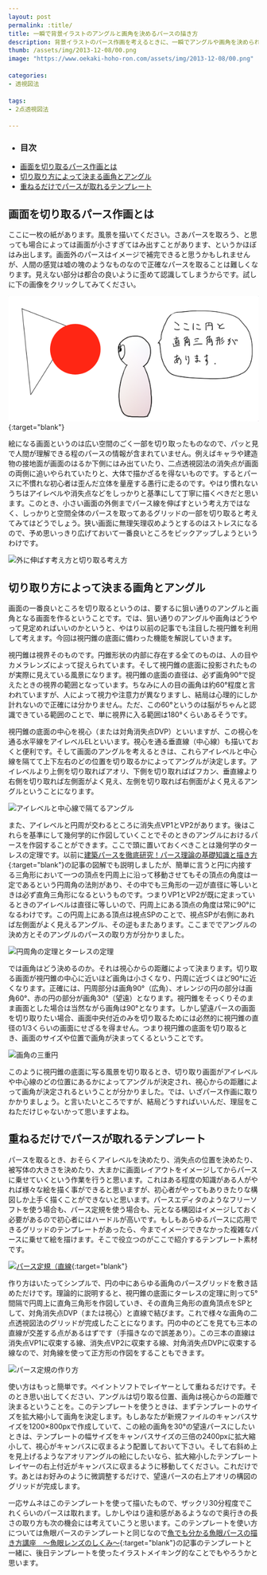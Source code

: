 ```yaml
---
layout: post
permalink: :title/
title: 一瞬で背景イラストのアングルと画角を決めるパースの描き方
description: 背景イラストのパース作画を考えるときに、一瞬でアングルや画角を決められるパース作画テンプレート素材を発明しました。
thumb: /assets/img/2013-12-08/00.png
image: "https://www.oekaki-hoho-ron.com/assets/img/2013-12-08/00.png"

categories:
- 透視図法

tags:
- 2点透視図法

---
```


- ### 目次
- [画面を切り取るパース作画とは](#画面を切り取るパース作画とは)
- [切り取り方によって決まる画角とアングル](#切り取り方によって決まる画角とアングル)
- [重ねるだけでパースが取れるテンプレート](#重ねるだけでパースが取れるテンプレート)

## 画面を切り取るパース作画とは

ここに一枚の紙があります。風景を描いてください。さあパースを取ろう、と思っても場合によっては画面が小さすぎてはみ出すことがあります、というかほぼはみ出します。画面外のパースはイメージで補完できると思うかもしれませんが、人間の感覚は嘘の塊のようなものなので正確なパースを取ることは難しくなります。見えない部分は都合の良いように歪めて認識してしまうからです。試しに下の画像をクリックしてみてください。

[![目の錯覚１](/assets/img/2013-12-08/01.png)](/assets/img/2013-12-08/02.png){:target="blank"}

絵になる画面というのは広い空間のごく一部を切り取ったものなので、パッと見で人間が理解できる程のパースの情報が含まれていません。例えばキャラや建造物の接地面が画面のはるか下側にはみ出ていたり、二点透視図法の消失点が画面の両側に追いやられていたりと、大体で描かざるを得ないものです。するとパースに不慣れな初心者は歪んだ立体を量産する愚行に走るのです。やはり慣れないうちはアイレベルや消失点などをしっかりと基準にして丁寧に描くべきだと思います。このとき、小さい画面の外側までパース線を伸ばすという考え方ではなく、しっかりと空間全体のパースを取ってあるグリッドの一部を切り取ると考えてみてはどうでしょう。狭い画面に無理矢理収めようとするのはストレスになるので、予め思いっきり広げておいて一番良いところをピックアップしようというわけです。

![外に伸ばす考え方と切り取る考え方](/assets/img/2013-08-08/03.png)

## 切り取り方によって決まる画角とアングル

画面の一番良いところを切り取るというのは、要するに狙い通りのアングルと画角となる画面を作るということです。では、狙い通りのアングルや画角はどうやって見定めればいいのかというと、やはり以前の記事でも注目した視円錐を利用して考えます。今回は視円錐の底面に備わった機能を解説していきます。

視円錐は視界そのものです。円錐形状の内部に存在する全てのものは、人の目やカメラレンズによって捉えられています。そして視円錐の底面に投影されたものが実際に見えている風景になります。視円錐の底面の直径は、必ず画角90°で捉えたときの視界の範囲となっています。ちなみに人の目の画角は約60°程度と言われていますが、人によって視力や注意力が異なりますし、結局は心理的にしか計れないので正確には分かりません。ただ、この60°というのは脳がちゃんと認識できている範囲のことで、単に視界に入る範囲は180°くらいあるそうです。

視円錐の底面の中心を視心（または対角消失点DVP）といいますが、この視心を通る水平線をアイレベルELといいます。視心を通る垂直線（中心線）も描いておくと便利です。そして画面のアングルを考えるときは、これらアイレベルと中心線を隔てて上下左右のどの位置を切り取るかによってアングルが決定します。アイレベルより上側を切り取ればアオリ、下側を切り取ればばフカン、垂直線より右側を切り取れば左側面がよく見え、左側を切り取れば右側面がよく見えるアングルということになります。

![アイレベルと中心線で隔てるアングル](/assets/img/2013-08-08/04.png)

また、アイレベルと円周が交わるところに消失点VP1とVP2があります。後はこれらを基準にして幾何学的に作図していくことでそのときのアングルにおけるパースを作図することができます。ここで頭に置いておくべきことは幾何学のターレスの定理です。以前に[建築パースを徹底研究！パース理論の基礎知識と描き方](/drawing-procedure-of-construction-perspective/index.html){:target="blank"}の記事の図解でも説明しましたが、簡単に言うと円に内接する三角形において一つの頂点を円周上に沿って移動させてもその頂点の角度は一定であるという円周角の法則があり、その中でも三角形の一辺が直径に等しいときは必ず直角三角形になるというものです。つまりVP1とVP2が既に定まっているときのアイレベルは直径に等しいので、円周上にある頂点の角度は常に90°になるわけです。この円周上にある頂点は視点SPのことで、視点SPが右側にあれば左側面がよく見えるアングル、その逆もまたあります。ここまででアングルの決め方とそのアングルのパースの取り方が分かりました。

![円周角の定理とターレスの定理](/assets/img/2013-08-08/05.png)

では画角はどう決めるのか。それは視心からの距離によって決まります。切り取る画面が視円錐の中心に近いほど画角は小さくなり、円周に近づくほど90°に近くなります。正確には、円周部分は画角90°（広角）、オレンジの円の部分は画角60°、赤の円の部分が画角30°（望遠）となります。視円錐をそっくりそのまま画面とした場合は当然ながら画角は90°となります。しかし望遠パースの画面を切り取りたい場合、画面中央付近のみを切り取るためには必然的に視円錐の直径の1/3くらいの画面にせざるを得ません。つまり視円錐の底面を切り取るとき、画面のサイズや位置で画角が決まってくるということです。

![画角の三重円](/assets/img/2013-08-08/06.png)

このように視円錐の底面に写る風景を切り取るとき、切り取り画面がアイレベルや中心線のどの位置にあるかによってアングルが決定され、視心からの距離によって画角が決定されるということが分かりました。では、いざパース作画に取りかかりましょう。と言いたいところですが、結局どうすればいいんだ、理屈をこねただけじゃないかって思いますよね。

## 重ねるだけでパースが取れるテンプレート

パースを取るとき、おそらくアイレベルを決めたり、消失点の位置を決めたり、被写体の大きさを決めたり、大まかに画面レイアウトをイメージしてからパースに乗せていくという作業を行うと思います。これはある程度の知識がある人がやれば様々な絵を描く事ができると思いますが、初心者がやってもありきたりな構図しか上手く描くことができないと思います。パースエディタのようなフリーソフトを使う場合も、パース定規を使う場合も、元となる構図はイメージしておく必要があるので初心者にはハードルが高いです。もしもあらゆるパースに応用できるグリッドのテンプレートがあったら、今までイメージできなかった複雑なパースに乗せて絵を描けます。そこで役立つのがここで紹介するテンプレート素材です。

[![パース定規（直線](/assets/img/2013-08-08/03.png)](/assets/img/2013-08-08/03.png){:target="blank"}

作り方はいたってシンプルで、円の中にあらゆる画角のパースグリッドを敷き詰めただけです。理論的に説明すると、視円錐の底面にターレスの定理に則って5°間隔で円周上に直角三角形を作図していき、その直角三角形の直角頂点をSPとして、対角消失点DVP（または視心）と直線で結びます。これで様々な画角の二点透視図法のグリッドが完成したことになります。円の中のどこを見ても三本の直線が交差する点があるはずです（手描きなので誤差あり）。この三本の直線は消失点VP1に収束する線、消失点VP2に収束する線、対角消失点DVPに収束する線なので、対角線を使って正方形の作図をすることもできます。

![パース定規の作り方](/assets/img/2013-08-08/08.png)

使い方はもっと簡単です。ペイントソフトでレイヤーとして重ねるだけです。そのとき思い出してください、アングルは切り取る位置、画角は視心からの距離で決まるということを。このテンプレートを使うときは、まずテンプレートのサイズを拡大縮小して画角を決定します。もしあなたが新規ファイルのキャンバスサイズを1200×800pxで作成していて、この絵の画角を30°の望遠パースにしたいときは、テンプレートの幅サイズをキャンバスサイズの三倍の2400pxに拡大縮小して、視心がキャンバスに収まるよう配置しておいて下さい。そして右斜め上を見上げるようなアオリアングルの絵にしたいなら、拡大縮小したテンプレートレイヤーの右上付近がキャンバスに収まるように移動してください。これだけです。あとはお好みのように微調整するだけで、望遠パースの右上アオリの構図のグリッドが完成します。

一応サムネはこのテンプレートを使って描いたもので、ザックリ30分程度でこれくらいのパースは取れます。しかしやはり違和感があるようなので奥行きの長さの取り方も次の機会には考えていこうと思います。このテンプレートを使い方については魚眼パースのテンプレートと同じなので[魚でも分かる魚眼パースの描き方講座　〜魚眼レンズのしくみ〜](/how-to-draw-the-fish-eye-perspective/index.html){:target="blank"}の記事のテンプレートと一緒に、後日テンプレートを使ったイラストメイキング的なことでもやろうかと思います。
